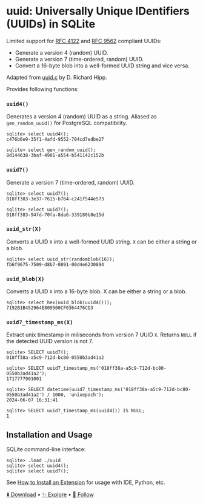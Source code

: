 # uuid: Universally Unique IDentifiers (UUIDs) in SQLite

Limited support for [RFC 4122](https://www.ietf.org/rfc/rfc4122.txt) and [RFC 9562](https://datatracker.ietf.org/doc/rfc9562/) compliant UUIDs:

-   Generate a version 4 (random) UUID.
-   Generate a version 7 (time-ordered, random) UUID.
-   Convert a 16-byte blob into a well-formed UUID string and vice versa.

Adapted from [uuid.c](https://sqlite.org/src/file/ext/misc/uuid.c) by D. Richard Hipp.

Provides following functions:

<h3 name="uuid4"><code>uuid4()</code></h3>

Generates a version 4 (random) UUID as a string. Aliased as `gen_random_uuid()` for PostgreSQL compatibility.

```
sqlite> select uuid4();
c476b6e9-35f1-4afd-9552-704cd7edbe27

sqlite> select gen_random_uuid();
8d144638-3baf-4901-a554-b541142c152b
```

<h3 name="uuid7"><code>uuid7()</code></h3>

Generate a version 7 (time-ordered, random) UUID.

```
sqlite> select uuid7();
018ff383-3e37-7615-b764-c241f544e573

sqlite> select uuid7();
018ff383-94fd-70fa-8da6-339180b8e15d
```

<h3 name="uuid_str"><code>uuid_str(X)</code></h3>

Converts a UUID `X` into a well-formed UUID string. `X` can be either a string or a blob.

```
sqlite> select uuid_str(randomblob(16));
fb6f9675-7509-d8b7-0891-00d4e6230894
```

<h3 name="uuid_blob"><code>uuid_blob(X)</code></h3>

Converts a UUID `X` into a 16-byte blob. X can be either a string or a blob.

```
sqlite> select hex(uuid_blob(uuid4()));
7192B1B452964E809500CF0364476CD3
```

<h3 name="uuid7_timestamp_ms"><code>uuid7_timestamp_ms(X)</code></h3>

Extract unix timestamp in miliseconds from version 7 UUID `X`. Returns `NULL` if the detected UUID version is not 7.

```
sqlite> SELECT uuid7();
018ff38a-a5c9-712d-bc80-0550b3ad41a2

sqlite> SELECT uuid7_timestamp_ms('018ff38a-a5c9-712d-bc80-0550b3ad41a2');
1717777901001

sqlite> SELECT datetime(uuid7_timestamp_ms('018ff38a-a5c9-712d-bc80-0550b3ad41a2') / 1000, 'unixepoch');
2024-06-07 16:31:41

sqlite> SELECT uuid7_timestamp_ms(uuid4()) IS NULL;
1
```

## Installation and Usage

SQLite command-line interface:

```
sqlite> .load ./uuid
sqlite> select uuid4();
sqlite> select uuid7();
```

See [How to Install an Extension](install.md) for usage with IDE, Python, etc.

[⬇️ Download](https://github.com/nalgeon/sqlean/releases/latest) •
[✨ Explore](https://github.com/nalgeon/sqlean) •
[🚀 Follow](https://antonz.org/subscribe/)
